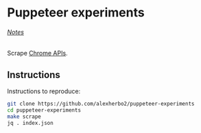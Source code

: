 # Puppeteer experiments

###### [Notes]

[Notes]: https://alexherbo2.github.io/wiki/puppeteer/notes/

Scrape [Chrome APIs].

[Chrome APIs]: https://developer.chrome.com/extensions/api_index

## Instructions

Instructions to reproduce:

``` sh
git clone https://github.com/alexherbo2/puppeteer-experiments
cd puppeteer-experiments
make scrape
jq . index.json
```

